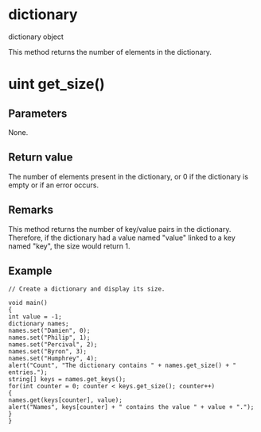 # dictionary

dictionary object

  


This method returns the number of elements in the dictionary.

# uint get_size()

## Parameters

None.

## Return value

The number of elements present in the dictionary, or 0 if the dictionary is empty or if an error occurs.

## Remarks

This method returns the number of key/value pairs in the dictionary. Therefore, if the dictionary had a value named "value" linked to a key named "key", the size would return 1.

## Example
    
    
    // Create a dictionary and display its size.
    
    void main()
    {
    int value = -1;
    dictionary names;
    names.set("Damien", 0);
    names.set("Philip", 1);
    names.set("Percival", 2);
    names.set("Byron", 3);
    names.set("Humphrey", 4);
    alert("Count", "The dictionary contains " + names.get_size() + " entries.");
    string[] keys = names.get_keys();
    for(int counter = 0; counter < keys.get_size(); counter++)
    {
    names.get(keys[counter], value);
    alert("Names", keys[counter] + " contains the value " + value + ".");
    }
    }
    
